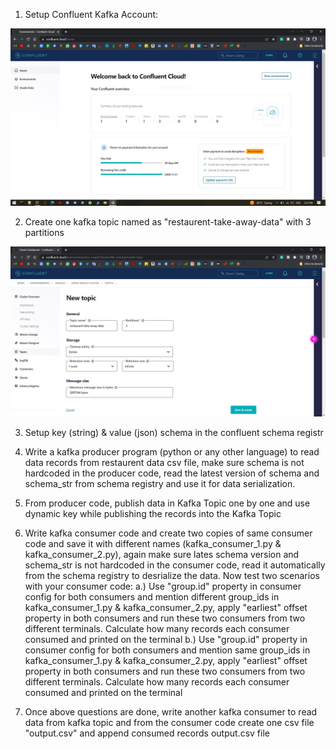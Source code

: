 1. Setup Confluent Kafka Account:

![Setup_Account/Login](https://github.com/saheen619/Kafka-Assignment/blob/main/Screenshots/Setup-Login%20Kafka%20Account.JPG?raw=true)

2. Create one kafka topic named as "restaurent-take-away-data" with 3 partitions

![Setup_Account/Login](https://github.com/saheen619/Kafka-Assignment/blob/main/Screenshots/Topic%20creation%20with%203%20partitions.JPG?raw=true)

3. Setup key (string) & value (json) schema in the confluent schema registr

4. Write a kafka producer program (python or any other language) to read data records from restaurent data csv file, 
   make sure schema is not hardcoded in the producer code, read the latest version of schema and schema_str from schema registry and use it for
   data serialization.

5. From producer code, publish data in Kafka Topic one by one and use dynamic key while publishing the records into the Kafka Topic

6. Write kafka consumer code and create two copies of same consumer code and save it with different names (kafka_consumer_1.py & kafka_consumer_2.py), 
   again make sure lates schema version and schema_str is not hardcoded in the consumer code, read it automatically from the schema registry to desrialize the data. 
   Now test two scenarios with your consumer code:
    a.) Use "group.id" property in consumer config for both consumers and mention different group_ids in kafka_consumer_1.py & kafka_consumer_2.py,
        apply "earliest" offset property in both consumers and run these two consumers from two different terminals. Calculate how many records each consumer
        consumed and printed on the terminal
    b.) Use "group.id" property in consumer config for both consumers and mention same group_ids in kafka_consumer_1.py & kafka_consumer_2.py,
        apply "earliest" offset property in both consumers and run these two consumers from two different terminals. Calculate how many records each consumer
        consumed and printed on the terminal
        
7. Once above questions are done, write another kafka consumer to read data from kafka topic and from the consumer code create one csv file "output.csv"
   and append consumed records output.csv file
